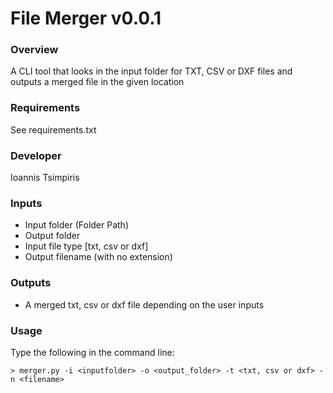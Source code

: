 # File Merger v0.0.1

### Overview
A CLI tool that looks in the input folder for TXT, CSV or DXF files and outputs a merged file in the given location

### Requirements
See requirements.txt

### Developer
Ioannis Tsimpiris

### Inputs
+ Input folder (Folder Path)
+ Output folder
+ Input file type [txt, csv or dxf]
+ Output filename (with no extension)

### Outputs
+ A merged txt, csv or dxf file depending on the user inputs

### Usage
Type the following in the command line:
```shell
> merger.py -i <inputfolder> -o <output_folder> -t <txt, csv or dxf> -n <filename>
```
